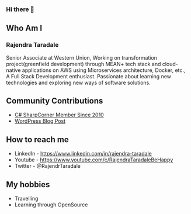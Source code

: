 ### Hi there 👋

## Who Am I 

### Rajendra Taradale

Senior Associate at Western Union, Working on transformation project(greenfield development) through MEAN+ tech stack and cloud-native applications on AWS using Microservices architecture, Docker, etc., A Full Stack Development enthusiast. Passionate about learning new technologies and exploring new ways of software solutions.

##  Community Contributions
  - [C# SharpCorner Member Since 2010](https://www.c-sharpcorner.com/members/rajendra-taradale3)
  - [WordPress Blog Post](https://rajendrataradale.wordpress.com/)

## How to reach me 
- LinkedIn - https://www.linkedin.com/in/rajendra-taradale
- Youtube - https://www.youtube.com/c/RajendraTaradaleBeHappy
- Twitter - @RajendrTaradale

## My hobbies
- Travelling
- Learning through OpenSource
